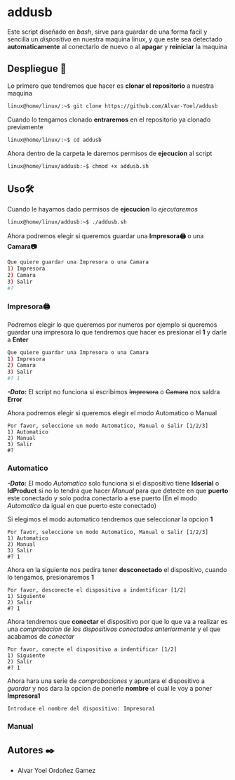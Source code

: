 # addusb
Este script diseñado en *bash*, sirve para guardar de una forma facil y sencilla un *dispositivo* en nuestra maquina linux, y que este sea detectado **automaticamente** al conectarlo de nuevo o al **apagar** y **reiniciar** la maquina

## Despliegue 🔧
Lo primero que tendremos que hacer es **clonar el repositorio** a nuestra maquina

```bash 
linux@home/linux/:~$ git clone https://github.com/Alvar-Yoel/addusb
```

Cuando lo tengamos clonado **entraremos** en el repositorio ya clonado previamente

```bash
linux@home/linux/:~$ cd addusb
```

Ahora dentro de la carpeta le daremos permisos de **ejecucion** al script

```bash 
linux@home/linux/addusb:~$ chmod +x addusb.sh
```

## Uso🛠️
Cuando le hayamos dado permisos de **ejecucion** lo *ejecutaremos*

```bash 
linux@home/linux/addusb:~$ ./addusb.sh
```

Ahora podremos elegir si queremos guardar una **Impresora🖨️** o una **Camara📷**
```bash
Que quiere guardar una Impresora o una Camara
1) Impresora
2) Camara
3) Salir
#?
``` 

### Impresora🖨️
Podremos elegir lo que queremos por numeros por ejemplo si queremos guardar una impresora lo que tendremos que hacer es presionar el **1** y darle a **Enter**
```bash
Que quiere guardar una Impresora o una Camara
1) Impresora
2) Camara
3) Salir
#? 1
```
***-Dato:*** El script no funciona si escribimos ~~Impresora~~ o ~~Camara~~ nos saldra **Error**

Ahora podremos elegir si queremos elegir el modo Automatico o Manual
``` 
Por favor, seleccione un modo Automatico, Manual o Salir [1/2/3]
1) Automatico
2) Manual
3) Salir
#?
```

### Automatico
***-Dato:*** El modo _Automatico_ solo funciona si el dispositivo tiene **Idserial** o **IdProduct** si no lo tendra que hacer _Manual_ para que detecte en que **puerto** este conectado y solo podra conectarlo a ese puerto (En el modo _Automatico_ da igual en que puerto este conectado)

Si elegimos el modo automatico tendremos que seleccionar la opcion **1**
``` 
Por favor, seleccione un modo Automatico, Manual o Salir [1/2/3]
1) Automatico
2) Manual
3) Salir
#? 1
```

Ahora en la siguiente nos pedira tener **desconectado** el dispositivo, cuando lo tengamos, presionaremos **1**
```
Por favor, desconecte el dispositivo a indentificar [1/2]
1) Siguiente
2) Salir
#? 1
```

Ahora tendremos que **conectar** el dispositivo por que lo que va a realizar es una _comprobacion de los dispositivos conectados anteriormente_ y el que acabamos de _conectar_
```
Por favor, conecte el dispositivo a indentificar [1/2]
1) Siguiente
2) Salir
#? 1
```

Ahora hara una serie de _comprobaciones_ y apuntara el dispositivo a _guardar_ y nos dara la opcion de ponerle **nombre** el cual le voy a poner **Impresora1** 
```
Introduce el nombre del dispositivo: Impresora1
```

### Manual

## Autores ✒️
- Alvar Yoel Ordoñez Gamez
